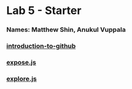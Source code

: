 # Lab 5 - Starter
### Names: Matthew Shin, Anukul Vuppala
### [introduction-to-github](https://github.com/m6shin/introduction-to-github)
### [expose.js](https://m6shin.github.io/Lab5_Starter/expose.html)
### [explore.js](https://m6shin.github.io/Lab5_Starter/explore.html)

